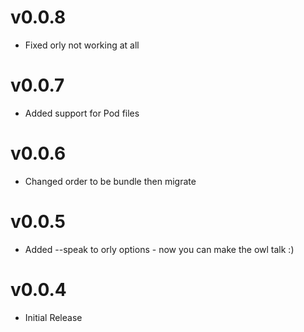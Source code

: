 # v0.0.8
 * Fixed orly not working at all
 
# v0.0.7
 * Added support for Pod files

# v0.0.6
 * Changed order to be bundle then migrate

# v0.0.5
 * Added --speak to orly options - now you can make the owl talk :)

# v0.0.4
 * Initial Release